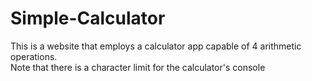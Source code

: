 # Simple-Calculator
This is a website that employs a calculator app capable of 4 arithmetic operations. <br>
Note that there is a character limit for the calculator's console
